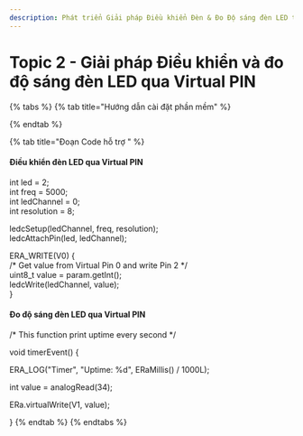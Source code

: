 ```yaml
---
description: Phát triển Giải pháp Điều khiển Đèn & Đo Độ sáng đèn LED trên Nền tảng E-Ra
---
```


# Topic 2 - Giải pháp Điều khiển và đo độ sáng đèn LED qua Virtual PIN

{% tabs %}
{% tab title="Hướng dẫn cài đặt phần mềm" %}

{% endtab %}

{% tab title="Đoạn Code hỗ trợ " %}
#### Điều khiển đèn LED qua Virtual PIN

int led = 2;\
int freq = 5000;\
int ledChannel = 0;\
int resolution = 8;

&#x20;

ledcSetup(ledChannel, freq, resolution);\
ledcAttachPin(led, ledChannel);

&#x20;

ERA\_WRITE(V0) {\
&#x20;   /\* Get value from Virtual Pin 0 and write Pin 2 \*/\
&#x20;   uint8\_t value = param.getInt();\
&#x20;   ledcWrite(ledChannel, value);  \
}

####

####

#### Đo độ sáng đèn LED qua Virtual PIN

&#x20;

/\* This function print uptime every second \*/&#x20;

void timerEvent() {

&#x20;   ERA\_LOG("Timer", "Uptime: %d", ERaMillis() / 1000L);

&#x20;   int value = analogRead(34);    &#x20;

&#x20;   ERa.virtualWrite(V1, value);

}
{% endtab %}
{% endtabs %}



